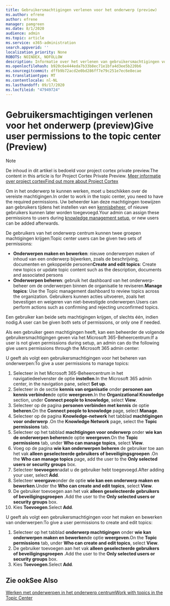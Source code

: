 ```yaml
---
title: Gebruikersmachtigingen verlenen voor het onderwerp (preview)
ms.author: efrene
author: efrene
manager: pamgreen
ms.date: 8/1/2020
audience: admin
ms.topic: article
ms.service: o365-administration
search.appverid: ''
localization_priority: None
ROBOTS: NOINDEX, NOFOLLOW
description: Informatie over het verlenen van gebruikersmachtigingen voor taken in het onderwerp centrum
ms.openlocfilehash: b920c6e444eda7b33b8ec71e1bfa4d3ee5b220b6
ms.sourcegitcommit: dffb9b72acd2e0bd286ff7e79c251e7ec6e8ecae
ms.translationtype: MT
ms.contentlocale: nl-NL
ms.lasthandoff: 09/17/2020
ms.locfileid: "47949724"
---
```

# <a name="give-user-permissions-to-the-topic-center-preview"></a><span data-ttu-id="10f63-103">Gebruikersmachtigingen verlenen voor het onderwerp (preview)</span><span class="sxs-lookup"><span data-stu-id="10f63-103">Give user permissions to the topic center (Preview)</span></span>

> [!Note] 
> <span data-ttu-id="10f63-104">De inhoud in dit artikel is bedoeld voor project cortex private preview.</span><span class="sxs-lookup"><span data-stu-id="10f63-104">The content in this article is for Project Cortex Private Preview.</span></span> [<span data-ttu-id="10f63-105">Meer informatie over project cortex</span><span class="sxs-lookup"><span data-stu-id="10f63-105">Find out more about Project Cortex</span></span>](https://aka.ms/projectcortex) 

<span data-ttu-id="10f63-106">Om in het onderwerp te kunnen werken, moet u beschikken over de vereiste machtigingen.</span><span class="sxs-lookup"><span data-stu-id="10f63-106">In order to work in the topic center, you need to have the required permissions.</span></span> <span data-ttu-id="10f63-107">Uw beheerder kan deze machtigingen toewijzen aan gebruikers tijdens het instellen van een [kennisbeheer](set-up-knowledge-network.md), of nieuwe gebruikers kunnen later worden toegevoegd.</span><span class="sxs-lookup"><span data-stu-id="10f63-107">Your admin can assign these permissions to users during [knowledge management setup](set-up-knowledge-network.md), or new users can be added afterwards.</span></span>

<span data-ttu-id="10f63-108">De gebruikers van het onderwerp centrum kunnen twee groepen machtigingen krijgen:</span><span class="sxs-lookup"><span data-stu-id="10f63-108">Topic center users can be given two sets of permissions:</span></span>

- <span data-ttu-id="10f63-109">**Onderwerpen maken en bewerken**: nieuwe onderwerpen maken of inhoud van een onderwerp bijwerken, zoals de beschrijving, documenten en gekoppelde personen</span><span class="sxs-lookup"><span data-stu-id="10f63-109">**Create and edit topics**: Create new topics or update topic content such as the description, documents and associated persons</span></span>
- <span data-ttu-id="10f63-110">**Onderwerpen beheren**: gebruik het dashboard van het onderwerp-beheer om de onderwerpen binnen de organisatie te reviseren.</span><span class="sxs-lookup"><span data-stu-id="10f63-110">**Manage topics**: Use the Topic management dashboard to review topics across the organization.</span></span> <span data-ttu-id="10f63-111">Gebruikers kunnen acties uitvoeren, zoals het bevestigen en weigeren van niet-bevestigde onderwerpen.</span><span class="sxs-lookup"><span data-stu-id="10f63-111">Users can perform actions such as confirming and rejecting unconfirmed topics.</span></span>

<span data-ttu-id="10f63-112">Een gebruiker kan beide sets machtigingen krijgen, of slechts één, indien nodig.</span><span class="sxs-lookup"><span data-stu-id="10f63-112">A user can be given both sets of permissions, or only one if needed.</span></span> 

<span data-ttu-id="10f63-113">Als een gebruiker geen machtigingen heeft, kan een beheerder de volgende gebruikersmachtigingen geven via het Microsoft 365-Beheercentrum:</span><span class="sxs-lookup"><span data-stu-id="10f63-113">If a user is not given permissions during setup, an admin can do the following give users permissions through the Microsoft 365 admin center:</span></span>

<span data-ttu-id="10f63-114">U geeft als volgt een gebruikersmachtigingen voor het beheren van onderwerpen:</span><span class="sxs-lookup"><span data-stu-id="10f63-114">To give a user permissions to manage topics:</span></span>

1. <span data-ttu-id="10f63-115">Selecteer in het Microsoft 365-Beheercentrum in het navigatiedeelvenster de optie **instellen**.</span><span class="sxs-lookup"><span data-stu-id="10f63-115">In the Microsoft 365 admin center, in the navigation pane, select **Set up**.</span></span>
2. <span data-ttu-id="10f63-116">Selecteer in de sectie **kennis van organisatie** onder **personen aan kennis verbinden**de optie **weergeven**.</span><span class="sxs-lookup"><span data-stu-id="10f63-116">In the **Organizational Knowledge** section, under **Connect people to knowledge**, select **View**.</span></span>
3. <span data-ttu-id="10f63-117">Selecteer op de pagina **personen verbinden met kennis** de optie **beheren**.</span><span class="sxs-lookup"><span data-stu-id="10f63-117">On the **Connect people to knowledge** page, select **Manage**.</span></span>
4. <span data-ttu-id="10f63-118">Selecteer op de pagina **Knowledge-netwerk** het tabblad **machtigingen voor onderwerp** .</span><span class="sxs-lookup"><span data-stu-id="10f63-118">On the **Knowledge Network** page, select the **Topic permissions** tab.</span></span>
5. <span data-ttu-id="10f63-119">Selecteer op het tabblad **machtigingen voor onderwerp** onder **wie kan de onderwerpen beheren**de optie **weergeven**.</span><span class="sxs-lookup"><span data-stu-id="10f63-119">On the **Topic permissions** tab, under **Who can manage topics**, select **View**.</span></span>
6.  <span data-ttu-id="10f63-120">Voeg op de pagina **wie kan onderwerpen beheren** de gebruiker toe aan het vak **alleen geselecteerde gebruikers of beveiligingsgroepen** .</span><span class="sxs-lookup"><span data-stu-id="10f63-120">On the **Who can manage topics** page, add the user to the **Only selected users or security groups** box.</span></span>
7. <span data-ttu-id="10f63-121">Selecteer **toevoegen**nadat u de gebruiker hebt toegevoegd.</span><span class="sxs-lookup"><span data-stu-id="10f63-121">After adding your user, select **Add**.</span></span>
3. <span data-ttu-id="10f63-122">Selecteer **weergave**onder de optie **wie kan een onderwerp maken en bewerken**.</span><span class="sxs-lookup"><span data-stu-id="10f63-122">Under the **Who can create and edit topics**, select **View**.</span></span>
4. <span data-ttu-id="10f63-123">De gebruiker toevoegen aan het vak **alleen geselecteerde gebruikers of beveiligingsgroepen** .</span><span class="sxs-lookup"><span data-stu-id="10f63-123">Add the user to the **Only selected users or security groups** box.</span></span>
5. <span data-ttu-id="10f63-124">Kies **Toevoegen**.</span><span class="sxs-lookup"><span data-stu-id="10f63-124">Select **Add**.</span></span>

<span data-ttu-id="10f63-125">U geeft als volgt een gebruikersmachtigingen voor het maken en bewerken van onderwerpen:</span><span class="sxs-lookup"><span data-stu-id="10f63-125">To give a user permissions to create and edit topics:</span></span>

1. <span data-ttu-id="10f63-126">Selecteer op het tabblad **onderwerp machtigingen** onder **wie kan onderwerpen maken en bewerken**de optie **weergeven**.</span><span class="sxs-lookup"><span data-stu-id="10f63-126">On the **Topic permissions** tab, under **Who can create and edit topics**, select **View**.</span></span>
2. <span data-ttu-id="10f63-127">De gebruiker toevoegen aan het vak **alleen geselecteerde gebruikers of beveiligingsgroepen** .</span><span class="sxs-lookup"><span data-stu-id="10f63-127">Add the user to the **Only selected users or security groups** box.</span></span>
3. <span data-ttu-id="10f63-128">Kies **Toevoegen**.</span><span class="sxs-lookup"><span data-stu-id="10f63-128">Select **Add**.</span></span>



## <a name="see-also"></a><span data-ttu-id="10f63-129">Zie ook</span><span class="sxs-lookup"><span data-stu-id="10f63-129">See Also</span></span>
  
[<span data-ttu-id="10f63-130">Werken met onderwerpen in het onderwerp centrum</span><span class="sxs-lookup"><span data-stu-id="10f63-130">Work with topics in the Topic Center</span></span>](work-with-topics.md)



